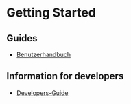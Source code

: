 # Getting Started

## Guides

- [Benutzerhandbuch](gui/usermanagement_en.md)


## Information for developers

- [Developers-Guide](development/Developers_Guide_en.md)

